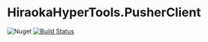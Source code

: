 # HiraokaHyperTools.PusherClient

![Nuget](https://img.shields.io/nuget/v/HiraokaHyperTools.PusherClient)
[![Build Status](https://dev.azure.com/HiraokaHyperTools/HiraokaHyperTools.PusherClient/_apis/build/status/HiraokaHyperTools.pusher-websocket-dotnet?branchName=master-0.6.0)](https://dev.azure.com/HiraokaHyperTools/HiraokaHyperTools.PusherClient/_build/latest?definitionId=10&branchName=master-0.6.0)

